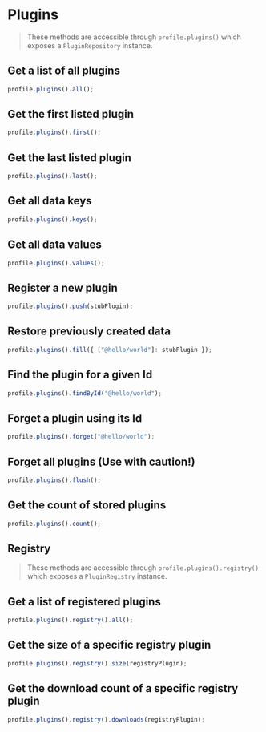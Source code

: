 # Plugins

> These methods are accessible through `profile.plugins()` which exposes a `PluginRepository` instance.

## Get a list of all plugins

```typescript
profile.plugins().all();
```

## Get the first listed plugin

```typescript
profile.plugins().first();
```

## Get the last listed plugin

```typescript
profile.plugins().last();
```

## Get all data keys

```typescript
profile.plugins().keys();
```

## Get all data values

```typescript
profile.plugins().values();
```

## Register a new plugin

```typescript
profile.plugins().push(stubPlugin);
```

## Restore previously created data

```typescript
profile.plugins().fill({ ["@hello/world"]: stubPlugin });
```

## Find the plugin for a given Id

```typescript
profile.plugins().findById("@hello/world");
```

## Forget a plugin using its Id

```typescript
profile.plugins().forget("@hello/world");
```

## Forget all plugins (Use with caution!)

```typescript
profile.plugins().flush();
```

## Get the count of stored plugins

```typescript
profile.plugins().count();
```

## Registry

> These methods are accessible through `profile.plugins().registry()` which exposes a `PluginRegistry` instance.

## Get a list of registered plugins

```typescript
profile.plugins().registry().all();
```

## Get the size of a specific registry plugin

```typescript
profile.plugins().registry().size(registryPlugin);
```

## Get the download count of a specific registry plugin

```typescript
profile.plugins().registry().downloads(registryPlugin);
```

